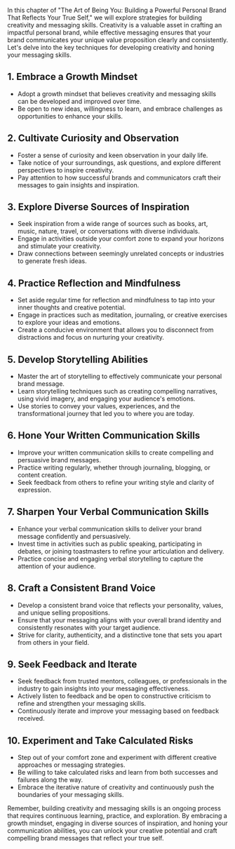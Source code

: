 
In this chapter of "The Art of Being You: Building a Powerful Personal Brand That Reflects Your True Self," we will explore strategies for building creativity and messaging skills. Creativity is a valuable asset in crafting an impactful personal brand, while effective messaging ensures that your brand communicates your unique value proposition clearly and consistently. Let's delve into the key techniques for developing creativity and honing your messaging skills.

1\. Embrace a Growth Mindset
---------------------------

* Adopt a growth mindset that believes creativity and messaging skills can be developed and improved over time.
* Be open to new ideas, willingness to learn, and embrace challenges as opportunities to enhance your skills.

2\. Cultivate Curiosity and Observation
--------------------------------------

* Foster a sense of curiosity and keen observation in your daily life.
* Take notice of your surroundings, ask questions, and explore different perspectives to inspire creativity.
* Pay attention to how successful brands and communicators craft their messages to gain insights and inspiration.

3\. Explore Diverse Sources of Inspiration
-----------------------------------------

* Seek inspiration from a wide range of sources such as books, art, music, nature, travel, or conversations with diverse individuals.
* Engage in activities outside your comfort zone to expand your horizons and stimulate your creativity.
* Draw connections between seemingly unrelated concepts or industries to generate fresh ideas.

4\. Practice Reflection and Mindfulness
--------------------------------------

* Set aside regular time for reflection and mindfulness to tap into your inner thoughts and creative potential.
* Engage in practices such as meditation, journaling, or creative exercises to explore your ideas and emotions.
* Create a conducive environment that allows you to disconnect from distractions and focus on nurturing your creativity.

5\. Develop Storytelling Abilities
---------------------------------

* Master the art of storytelling to effectively communicate your personal brand message.
* Learn storytelling techniques such as creating compelling narratives, using vivid imagery, and engaging your audience's emotions.
* Use stories to convey your values, experiences, and the transformational journey that led you to where you are today.

6\. Hone Your Written Communication Skills
-----------------------------------------

* Improve your written communication skills to create compelling and persuasive brand messages.
* Practice writing regularly, whether through journaling, blogging, or content creation.
* Seek feedback from others to refine your writing style and clarity of expression.

7\. Sharpen Your Verbal Communication Skills
-------------------------------------------

* Enhance your verbal communication skills to deliver your brand message confidently and persuasively.
* Invest time in activities such as public speaking, participating in debates, or joining toastmasters to refine your articulation and delivery.
* Practice concise and engaging verbal storytelling to capture the attention of your audience.

8\. Craft a Consistent Brand Voice
---------------------------------

* Develop a consistent brand voice that reflects your personality, values, and unique selling propositions.
* Ensure that your messaging aligns with your overall brand identity and consistently resonates with your target audience.
* Strive for clarity, authenticity, and a distinctive tone that sets you apart from others in your field.

9\. Seek Feedback and Iterate
----------------------------

* Seek feedback from trusted mentors, colleagues, or professionals in the industry to gain insights into your messaging effectiveness.
* Actively listen to feedback and be open to constructive criticism to refine and strengthen your messaging skills.
* Continuously iterate and improve your messaging based on feedback received.

10\. Experiment and Take Calculated Risks
----------------------------------------

* Step out of your comfort zone and experiment with different creative approaches or messaging strategies.
* Be willing to take calculated risks and learn from both successes and failures along the way.
* Embrace the iterative nature of creativity and continuously push the boundaries of your messaging skills.

Remember, building creativity and messaging skills is an ongoing process that requires continuous learning, practice, and exploration. By embracing a growth mindset, engaging in diverse sources of inspiration, and honing your communication abilities, you can unlock your creative potential and craft compelling brand messages that reflect your true self.
